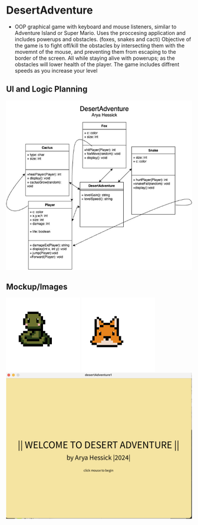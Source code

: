 # DesertAdventure
* OOP graphical game with keyboard and mouse listeners, similar to Adventure Island or Super Mario. Uses the proccesing application and includes powerups and obstacles. (foxes, snakes and cacti) Objective of the game is to fight off/kill the obstacles by intersecting them with the movemnt of the mouse, and preventing them from escaping to the border of the screen. All while staying alive with powerups; as the obstacles will lower health of the player. The game includes diffrent speeds as you increase your level

## UI and Logic Planning
<img src="https://github.com/Ahessick/Indopro/blob/main/images/DesertAdventure1.jpg?raw=true">

## Mockup/Images
<img src = "https://github.com/Ahessick/Indopro/blob/main/images/snake.png?raw=true">
<img src = "https://github.com/Ahessick/Indopro/blob/main/images/foxn.png?raw=true">

<img src="https://github.com/Ahessick/Indopro/blob/main/images/startscreen.png?raw=true">

















